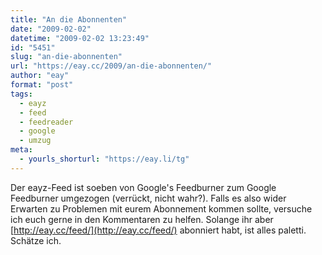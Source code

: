 ```yaml
---
title: "An die Abonnenten"
date: "2009-02-02"
datetime: "2009-02-02 13:23:49"
id: "5451"
slug: "an-die-abonnenten"
url: "https://eay.cc/2009/an-die-abonnenten/"
author: "eay"
format: "post"
tags:
  - eayz
  - feed
  - feedreader
  - google
  - umzug
meta:
  - yourls_shorturl: "https://eay.li/tg"
---
```


Der eayz-Feed ist soeben von Google's Feedburner zum Google Feedburner umgezogen (verrückt, nicht wahr?). Falls es also wider Erwarten zu Problemen mit eurem Abonnement kommen sollte, versuche ich euch gerne in den Kommentaren zu helfen. Solange ihr aber [http://eay.cc/feed/](http://eay.cc/feed/) abonniert habt, ist alles paletti. Schätze ich.
